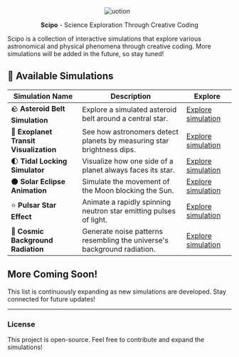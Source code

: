 <div align="center">
 <img src="https://github.com/user-attachments/assets/a3a48f90-de00-4735-a3d0-72377f1be3cc" alt="uotion" style="margin-right: 10px;">
</div>

<p align="center">
    <strong>Scipo</strong> - Science Exploration Through Creative Coding
</p>

Scipo is a collection of interactive simulations that explore various astronomical and physical phenomena through creative coding. More simulations will be added in the future, so stay tuned!

## 🌠 Available Simulations

| Simulation Name | Description | Explore |
|---------------|-------------|---------|
| 🪨 **Asteroid Belt Simulation** | Explore a simulated asteroid belt around a central star. | [Explore simulation](#) |
| 🔭 **Exoplanet Transit Visualization** | See how astronomers detect planets by measuring star brightness dips. | [Explore simulation](#) |
| 🌓 **Tidal Locking Simulator** | Visualize how one side of a planet always faces its star. | [Explore simulation](#) |
| 🌑 **Solar Eclipse Animation** | Simulate the movement of the Moon blocking the Sun. | [Explore simulation](#) |
| ⭐ **Pulsar Star Effect** | Animate a rapidly spinning neutron star emitting pulses of light. | [Explore simulation](#) |
| 🌌 **Cosmic Background Radiation** | Generate noise patterns resembling the universe's background radiation. | [Explore simulation](#) |

## More Coming Soon!
This list is continuously expanding as new simulations are developed. Stay connected for future updates!

---

### License
This project is open-source. Feel free to contribute and expand the simulations!

